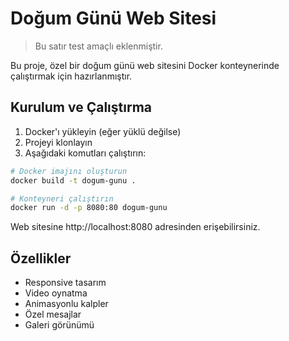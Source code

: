 # Doğum Günü Web Sitesi

> Bu satır test amaçlı eklenmiştir.

Bu proje, özel bir doğum günü web sitesini Docker konteynerinde çalıştırmak için hazırlanmıştır.

## Kurulum ve Çalıştırma

1. Docker'ı yükleyin (eğer yüklü değilse)
2. Projeyi klonlayın
3. Aşağıdaki komutları çalıştırın:

```bash
# Docker imajını oluşturun
docker build -t dogum-gunu .

# Konteyneri çalıştırın
docker run -d -p 8080:80 dogum-gunu
```

Web sitesine http://localhost:8080 adresinden erişebilirsiniz.

## Özellikler

- Responsive tasarım
- Video oynatma
- Animasyonlu kalpler
- Özel mesajlar
- Galeri görünümü 